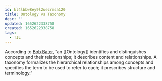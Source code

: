 ```yaml
---
id: kl4lbbw8ey9l2uezrmsa120
title: Ontology vs Taxonomy
desc: ''
updated: 1652622338758
created: 1652622338758
tags:
  - TIL
---
```


According to [Bob Bater](https://www.linkedin.com/in/bobbater/), “an [[Ontology]] identifies and distinguishes concepts and their relationships; it describes content and relationships. A taxonomy formalizes the hierarchical relationships among concepts and specifies the term to be used to refer to each; it prescribes structure and terminology.”
